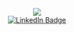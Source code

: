 <div id="header" align="center">
  <img src="https://media.giphy.com/media/CLYQoz3odO9H0iNZY9/giphy-downsized.gif"/>
</div>

<div id="badges" align="center">
  <a href="https://www.linkedin.com/">
  <img src="https://img.shields.io/badge/LinkedIn-blue?style=for-the-badge&logo=linkedin&logoColor=white" alt="LinkedIn Badge"/>
  </a>
</div>
